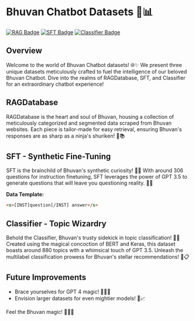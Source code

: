 # Bhuvan Chatbot Datasets 🤖📊

[![RAG Badge](https://img.shields.io/badge/RAG-Ready%20to%20Chat-blue)](https://github.com/IISF-SIF/Narad/blob/main/Dataset/RAGDatabase.txt)
[![SFT Badge](https://img.shields.io/badge/SFT-GPT%20Synthesized%20Questions-orange)](https://github.com/IISF-SIF/Narad/blob/main/Dataset/SFT.csv)
[![Classifier Badge](https://img.shields.io/badge/Classifier-Multilabel%20Classification-green)](https://github.com/IISF-SIF/Narad/blob/main/Dataset/classifier.csv)

## Overview
Welcome to the world of Bhuvan Chatbot datasets! 🌐✨ We present three unique datasets meticulously crafted to fuel the intelligence of our beloved Bhuvan Chatbot. Dive into the realms of RAGDatabase, SFT, and Classifier for an extraordinary chatbot experience!

## RAGDatabase

RAGDatabase is the heart and soul of Bhuvan, housing a collection of meticulously categorized and segmented data scraped from Bhuvan websites. Each piece is tailor-made for easy retrieval, ensuring Bhuvan's responses are as sharp as a ninja's shuriken! 🥷📚

## SFT - Synthetic Fine-Tuning

SFT is the brainchild of Bhuvan's synthetic curiosity! 🤯✨ With around 306 questions for instruction finetuning, SFT leverages the power of GPT 3.5 to generate questions that will leave you questioning reality. 🤔💡

**Data Template:**
```html
<s>[INST]question[/INST] answer</s>
```

## Classifier - Topic Wizardry

Behold the Classifier, Bhuvan's trusty sidekick in topic classification! 🎩🌟 Created using the magical concoction of BERT and Keras, this dataset boasts around 880 topics with a whimsical touch of GPT 3.5. Unleash the multilabel classification prowess for Bhuvan's stellar recommendations! 🌈📋

## Future Improvements
- Brace yourselves for GPT 4 magic! 🧙‍♂️🚀
- Envision larger datasets for even mightier models! 💪📈

Feel the Bhuvan magic! 🚀🤖✨
